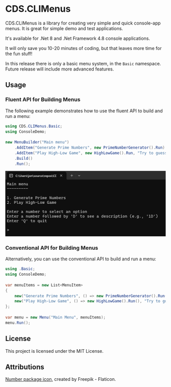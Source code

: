 ﻿# CDS.CLIMenus

CDS.CLIMenus is a library for creating very simple and quick 
console-app menus. It is great for simple demo and test applications.

It's available for .Net 8 and .Net Framework 4.8 console applications.

It will only save you 10-20 minutes of coding, but that leaves more 
time for the fun stuff!

In this release there is only a basic menu system, in the `Basic` namespace. Future 
release will include more advanced features.

## Usage

### Fluent API for Building Menus

The following example demonstrates how to use the fluent API to build and run a menu:

```csharp
using CDS.CLIMenus.Basic; 
using ConsoleDemo;

new MenuBuilder("Main menu")
	.AddItem("Generate Prime Numbers", new PrimeNumberGenerator().Run) 
	.AddItem("Play High-Low Game", new HighLowGame().Run, "Try to guess the number I'm thinking of!") 
	.Build() 
	.Run();
```

![Console Screenshot](https://raw.githubusercontent.com/nooogle/CDS.CLIMenus/master/Console_Screenshot.png)


### Conventional API for Building Menus

Alternatively, you can use the conventional API to build and run a menu:

```csharp
using .Basic; 
using ConsoleDemo;

var menuItems = new List<MenuItem>
{
    new("Generate Prime Numbers", () => new PrimeNumberGenerator().Run()),
    new("Play High-Low Game", () => new HighLowGame().Run(), "Try to guess the number I'm thinking of!")
};

var menu = new Menu("Main Menu", menuItems);
menu.Run();
```


## License

This project is licensed under the MIT License.

## Attributions

[Number package icon](https://www.flaticon.com/free-icons/number), created by Freepik - Flaticon.



